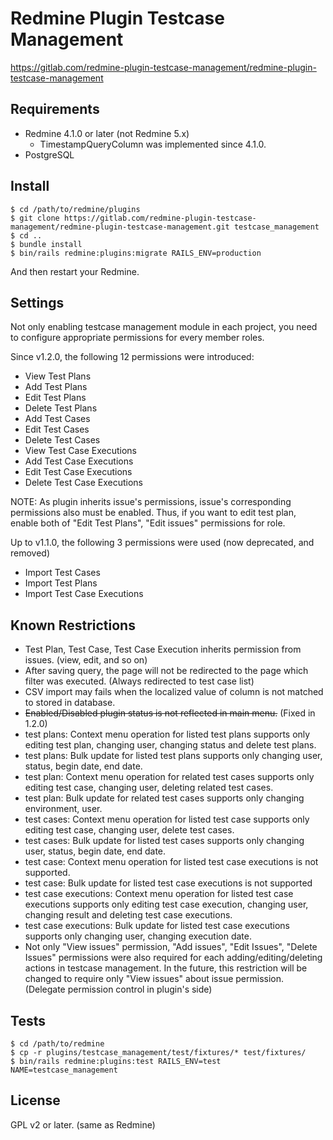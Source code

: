 # Redmine Plugin Testcase Management

https://gitlab.com/redmine-plugin-testcase-management/redmine-plugin-testcase-management

## Requirements

* Redmine 4.1.0 or later (not Redmine 5.x)
  * TimestampQueryColumn was implemented since 4.1.0.
* PostgreSQL

## Install

```console
$ cd /path/to/redmine/plugins
$ git clone https://gitlab.com/redmine-plugin-testcase-management/redmine-plugin-testcase-management.git testcase_management
$ cd ..
$ bundle install
$ bin/rails redmine:plugins:migrate RAILS_ENV=production
```

And then restart your Redmine.

## Settings

Not only enabling testcase management module in each project, you need to configure appropriate permissions
for every member roles.

Since v1.2.0, the following 12 permissions were introduced:

* View Test Plans
* Add Test Plans
* Edit Test Plans
* Delete Test Plans
* Add Test Cases
* Edit Test Cases
* Delete Test Cases
* View Test Case Executions
* Add Test Case Executions
* Edit Test Case Executions
* Delete Test Case Executions

NOTE: As plugin inherits issue's permissions, issue's corresponding permissions also must be enabled.
Thus, if you want to edit test plan, enable both of "Edit Test Plans", "Edit issues" permissions for role.

Up to v1.1.0, the following 3 permissions were used (now deprecated, and removed)

* Import Test Cases
* Import Test Plans
* Import Test Case Executions

## Known Restrictions

* Test Plan, Test Case, Test Case Execution inherits permission from issues. (view, edit, and so on)
* After saving query, the page will not be redirected to the page which filter was executed. (Always redirected to test case list)
* CSV import may fails when the localized value of column is not matched to stored in database.
* ~~Enabled/Disabled plugin status is not reflected in main menu.~~ (Fixed in 1.2.0)
* test plans: Context menu operation for listed test plans supports only editing test plan, changing user, changing status and delete test plans.
* test plans: Bulk update for listed test plans supports only changing user, status, begin date, end date.
* test plan: Context menu operation for related test cases supports only editing test case, changing user, deleting related test cases.
* test plan: Bulk update for related test cases supports only changing environment, user.
* test cases: Context menu operation for listed test case supports only editing test case, changing user, delete test cases.
* test cases: Bulk update for listed test cases supports only changing user, status, begin date, end date.
* test case: Context menu operation for listed test case executions is not supported.
* test case: Bulk update for listed test case executions is not supported
* test case executions: Context menu operation for listed test case executions supports only editing test case execution, changing user, changing result and deleting test case executions.
* test case executions: Bulk update for listed test case executions supports only changing user, changing execution date.
* Not only "View issues" permission, "Add issues", "Edit Issues", "Delete Issues" permissions were also required for
  each adding/editing/deleting actions in testcase management.
  In the future, this restriction will be changed to require only "View issues" about issue permission. (Delegate permission control in plugin's side)

## Tests

```console
$ cd /path/to/redmine
$ cp -r plugins/testcase_management/test/fixtures/* test/fixtures/
$ bin/rails redmine:plugins:test RAILS_ENV=test NAME=testcase_management
```
## License

GPL v2 or later. (same as Redmine)
